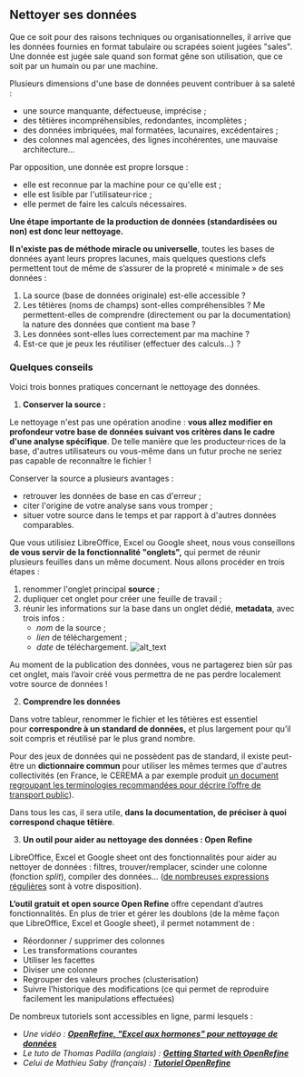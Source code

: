 ## **Nettoyer ses données**

Que ce soit pour des raisons techniques ou organisationnelles, il arrive que les données fournies en format tabulaire ou scrapées soient jugées "sales". Une donnée est jugée sale quand son format gêne son utilisation, que ce soit par un humain ou par une machine.

Plusieurs dimensions d'une base de données peuvent contribuer à sa saleté :
* une source manquante, défectueuse, imprécise ;
* des têtières incompréhensibles, redondantes, incomplètes ;
* des données imbriquées, mal formatées, lacunaires, excédentaires ;
* des colonnes mal agencées, des lignes incohérentes, une mauvaise architecture...

Par opposition, une donnée est propre lorsque : 
* elle est reconnue par la machine pour ce qu'elle est ;
* elle est lisible par l'utilisateur·rice ;
* elle permet de faire les calculs nécessaires.

**Une étape importante de la production de données (standardisées ou non) est donc leur nettoyage.**

**Il n'existe pas de méthode miracle ou universelle**, toutes les bases de données ayant leurs propres lacunes, mais quelques questions clefs permettent tout de même de s’assurer de la propreté « minimale » de ses données : 
1. La source (base de données originale) est-elle accessible ? 
2. Les têtières (noms de champs) sont-elles compréhensibles ? Me permettent-elles de comprendre (directement ou par la documentation) la nature des données que contient ma base ?
3. Les données sont-elles lues correctement par ma machine ?
4. Est-ce que je peux les réutiliser (effectuer des calculs…) ?

### **Quelques conseils**

Voici trois bonnes pratiques concernant le nettoyage des données. 

1. **Conserver la source :**

Le nettoyage n'est pas une opération anodine : **vous allez modifier en profondeur votre base de données suivant vos critères dans le cadre d'une analyse spécifique**. De telle manière que les producteur·rices de la base, d'autres utilisateurs ou vous-même dans un futur proche ne seriez pas capable de reconnaître le fichier !

Conserver la source a plusieurs avantages :
* retrouver les données de base en cas d'erreur ;
* citer l'origine de votre analyse sans vous tromper ;
* situer votre source dans le temps et par rapport à d'autres données comparables.

Que vous utilisiez LibreOffice, Excel ou Google sheet, nous vous conseillons **de vous servir de la fonctionnalité "onglets",** qui permet de réunir plusieurs feuilles dans un même document. Nous allons procéder en trois étapes :

1. renommer l'onglet principal **source** ;
2. dupliquer cet onglet pour créer une feuille de travail ;
3. réunir les informations sur la base dans un onglet dédié, **metadata**, avec trois infos :
    * _nom_ de la source ;
    * _lien_ de téléchargement ;
    * _date_ de téléchargement.
![alt_text](https://i.ibb.co/r0dNVPR/Capture-d-e-cran-2023-03-22-a-12-10-54.png)

Au moment de la publication des données, vous ne partagerez bien sûr pas cet onglet, mais l’avoir créé vous permettra de ne pas perdre localement votre source de données !  

2. **Comprendre les données**

Dans votre tableur, renommer le fichier et les têtières est essentiel pour **correspondre à un standard de données,** et plus largement pour qu’il soit compris et réutilisé par le plus grand nombre. 

Pour des jeux de données qui ne possèdent pas de standard, il existe peut-être un **dictionnaire commun** pour utiliser les mêmes termes que d'autres collectivités (en France, le CEREMA a par exemple produit [un document regroupant les terminologies recommandées pour décrire l’offre de transport public](https://www.cerema.fr/fr/actualites/referentiel-donnees-offre-transport-public-guide-mise-oeuvre)).

Dans tous les cas, il sera utile, **dans la documentation, de préciser à quoi correspond chaque têtière**.


3. **Un outil pour aider au nettoyage des données : Open Refine**

LibreOffice, Excel et Google sheet ont des fonctionnalités pour aider au nettoyer de données : filtres, trouver/remplacer, scinder une colonne (fonction _split_), compiler des données… ([de nombreuses expressions régulières](https://fr.wikipedia.org/wiki/Expression_r%C3%A9guli%C3%A8re) sont à votre disposition). 

**L’outil gratuit et open source Open Refine** offre cependant d’autres fonctionnalités. En plus de trier et gérer les doublons (de la même façon que LibreOffice, Excel et Google sheet), il permet notamment de : 
* Réordonner / supprimer des colonnes
* Les transformations courantes
* Utiliser les facettes
* Diviser une colonne
* Regrouper des valeurs proches (clusterisation)
* Suivre l’historique des modifications (ce qui permet de reproduire facilement les manipulations effectuées)  

De nombreux tutoriels sont accessibles en ligne, parmi lesquels : 
* _Une vidéo : **[OpenRefine, "Excel aux hormones" pour nettoyage de données](https://www.patrimoine-et-numerique.fr/tutoriels/52-36-openrefine-excel-aux-hormones-pour-nettoyage-de-donnees)**_
* _Le tuto de Thomas Padilla (anglais) : **[Getting Started with OpenRefine](https://www.thomaspadilla.org/dataprep/)**_
* _Celui de Mathieu Saby (français) : **[Tutoriel OpenRefine](https://msaby.gitlab.io/tutoriel-openrefine/index.html)**_
